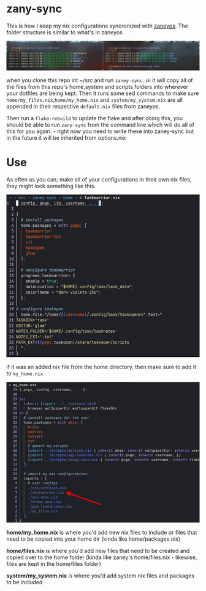 # zany-sync
This is how I keep my nix configurations syncronized with [zaneyos](https://gitlab.com/Zaney/zaneyos). The folder structure is similar to what's in zaneyos

![](img/config_tree.png)

when you clone this repo int ~/src and run `zaney-sync.sh` it will copy all of the files from this repo's home,system and scripts folders 
into wherever your dotfiles are being kept. Then it runs some sed commands to make sure `home/my_files.nix`,`home/my_home.nix` and `system/my_system.nix`
are all appended in their respective `default.nix` files from zaneyos.

Then run a `flake-rebuild` to update the flake and after doing this, you should be able to run `zany-sync` from the command line which will do all of this 
for you again.
        - right now you need to write these into zaney-sync but in the future it will be inherited from options.nix

# Use
As often as you can; make all of your configurations in their own nix files, they might look something like this.

![](img/example_nix.png)

if it was an added nix file from the home directory, then make sure to add it to `my_home.nix`

![](img/my_home_nix.png)

**home/my_home.nix** is where you'd add new nix files to include or files that need to be copied into your home dir (kinda like home/packages.nix)

**home/files.nix** is where you'd add new files that need to be created and copied over to the home folder 
(kinda like zaney's home/files.nix - likewise, files are kept in the home/files folder)

**system/my_system.nix** is where you'd add system nix files and packages to be included
